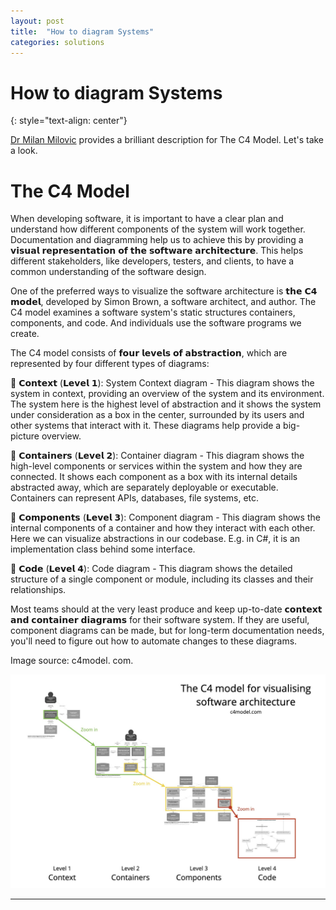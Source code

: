 ```yaml
---
layout: post
title:  "How to diagram Systems"
categories: solutions
---
```


# How to diagram Systems
{: style="text-align: center"}

[Dr Milan Milovic](https://www.linkedin.com/in/milanmilanovic/) provides a brilliant description for The C4 Model. Let's take a look.

# The C4 Model

When developing software, it is important to have a clear plan and understand how different components of the system will work together. Documentation and diagramming help us to achieve this by providing a 𝘃𝗶𝘀𝘂𝗮𝗹 𝗿𝗲𝗽𝗿𝗲𝘀𝗲𝗻𝘁𝗮𝘁𝗶𝗼𝗻 𝗼𝗳 𝘁𝗵𝗲 𝘀𝗼𝗳𝘁𝘄𝗮𝗿𝗲 𝗮𝗿𝗰𝗵𝗶𝘁𝗲𝗰𝘁𝘂𝗿𝗲. This helps different stakeholders, like developers, testers, and clients, to have a common understanding of the software design.

One of the preferred ways to visualize the software architecture is 𝘁𝗵𝗲 𝗖𝟰 𝗺𝗼𝗱𝗲𝗹, developed by Simon Brown, a software architect, and author. The C4 model examines a software system's static structures containers, components, and code. And individuals use the software programs we create.

The C4 model consists of 𝗳𝗼𝘂𝗿 𝗹𝗲𝘃𝗲𝗹𝘀 𝗼𝗳 𝗮𝗯𝘀𝘁𝗿𝗮𝗰𝘁𝗶𝗼𝗻, which are represented by four different types of diagrams:

🔹 𝗖𝗼𝗻𝘁𝗲𝘅𝘁 (𝗟𝗲𝘃𝗲𝗹 𝟭): System Context diagram - This diagram shows the system in context, providing an overview of the system and its environment. The system here is the highest level of abstraction and it shows the system under consideration as a box in the center, surrounded by its users and other systems that interact with it. These diagrams help provide a big-picture overview.

🔹 𝗖𝗼𝗻𝘁𝗮𝗶𝗻𝗲𝗿𝘀 (𝗟𝗲𝘃𝗲𝗹 𝟮): Container diagram - This diagram shows the high-level components or services within the system and how they are connected. It shows each component as a box with its internal details abstracted away, which are separately deployable or executable. Containers can represent APIs, databases, file systems, etc.

🔹 𝗖𝗼𝗺𝗽𝗼𝗻𝗲𝗻𝘁𝘀 (𝗟𝗲𝘃𝗲𝗹 𝟯): Component diagram - This diagram shows the internal components of a container and how they interact with each other. Here we can visualize abstractions in our codebase. E.g. in C#, it is an implementation class behind some interface.

🔹 𝗖𝗼𝗱𝗲 (𝗟𝗲𝘃𝗲𝗹 𝟰): Code diagram - This diagram shows the detailed structure of a single component or module, including its classes and their relationships.

Most teams should at the very least produce and keep up-to-date 𝗰𝗼𝗻𝘁𝗲𝘅𝘁 𝗮𝗻𝗱 𝗰𝗼𝗻𝘁𝗮𝗶𝗻𝗲𝗿 𝗱𝗶𝗮𝗴𝗿𝗮𝗺𝘀 for their software system. If they are useful, component diagrams can be made, but for long-term documentation needs, you'll need to figure out how to automate changes to these diagrams.

Image source: c4model. com.

![](/assets/c4model.jpg)

---
